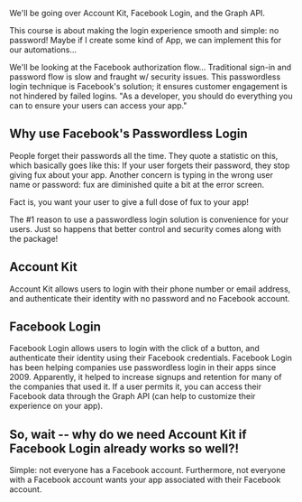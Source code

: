 We'll be going over Account Kit, Facebook Login, and the Graph API.

This course is about making the login experience smooth and simple: no password!  Maybe if
I create some kind of App, we can implement this for our automations...

We'll be looking at the Facebook authorization flow... Traditional sign-in and password flow
is slow and fraught w/ security issues. This passwordless login technique is Facebook's 
solution; it ensures customer engagement is not hindered by failed logins. "As a developer,
you should do everything you can to ensure your users can access your app."

## Why use Facebook's Passwordless Login
People forget their passwords all the time.  They quote a statistic on this, which basically
goes like this: If your user forgets their password, they stop giving fux about your app.  Another
concern is typing in the wrong user name or password: fux are diminished quite a bit at the 
error screen.

Fact is, you want your user to give a full dose of fux to your app!

The #1 reason to use a passwordless login solution is convenience for your users.  Just so happens
that better control and security comes along with the package!

## Account Kit
Account Kit allows users to login with their phone number or email address, and authenticate their
identity with no password and no Facebook account.

## Facebook Login
Facebook Login allows users to login with the click of a button, and authenticate their identity using
their Facebook credentials.  Facebook Login has been helping companies use passwordless login in their apps
since 2009. Apparently, it helped to increase signups and retention for many of the companies that used
it.  If a user permits it, you can access their Facebook data through the Graph API (can help to customize
their experience on your app).

## So, wait -- why do we need Account Kit if Facebook Login already works so well?!
Simple: not everyone has a Facebook account. Furthermore, not everyone with a Facebook account wants your
app associated with their Facebook account.


